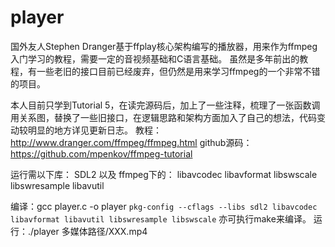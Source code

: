 # player
国外友人Stephen Dranger基于ffplay核心架构编写的播放器，用来作为ffmpeg入门学习的教程，需要一定的音视频基础和C语言基础。
虽然是多年前出的教程，有一些老旧的接口目前已经废弃，但仍然是用来学习ffmpeg的一个非常不错的项目。

本人目前只学到Tutorial 5，在读完源码后，加上了一些注释，梳理了一张函数调用关系图，替换了一些旧接口，在逻辑思路和架构方面加入了自己的想法，代码变动较明显的地方详见更新日志。
教程：http://www.dranger.com/ffmpeg/ffmpeg.html
github源码：https://github.com/mpenkov/ffmpeg-tutorial

运行需以下库：
SDL2
以及
ffmpeg下的：
libavcodec
libavformat
libswscale
libswresample
libavutil

编译：gcc player.c -o player `pkg-config --cflags --libs sdl2 libavcodec libavformat libavutil libswresample libswscale` 亦可执行make来编译。
运行：./player 多媒体路径/XXX.mp4
